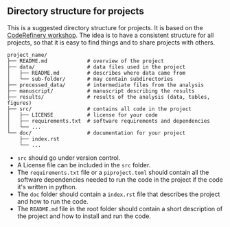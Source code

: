 ## Directory structure for projects

This is a suggested directory structure for projects. It is based on the [CodeRefinery workshop](https://coderefinery.github.io/reproducible-research/organizing-projects/). The idea is to have a consistent structure for all projects, so that it is easy to find things and to share projects with others.

```
project_name/
├── README.md             # overview of the project
├── data/                 # data files used in the project
│   ├── README.md         # describes where data came from
│   └── sub-folder/       # may contain subdirectories
├── processed_data/       # intermediate files from the analysis
├── manuscript/           # manuscript describing the results
├── results/              # results of the analysis (data, tables, figures)
├── src/                  # contains all code in the project
│   ├── LICENSE           # license for your code
│   ├── requirements.txt  # software requirements and dependencies
│   └── ...
└── doc/                  # documentation for your project
    ├── index.rst
    └── ...
```

- `src` should go under version control.
- A License file can be included in the `src` folder.
- The `requirements.txt` file or a `piproject.toml` should contain all the software dependencies needed to run the code in the project if the code it's written in python.
- The `doc` folder should contain a `index.rst` file that describes the project and how to run the code.
- The `README.md` file in the root folder should contain a short description of the project and how to install and run the code.